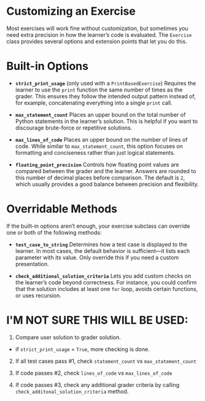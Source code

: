 # Customizing an Exercise

Most exercises will work fine without customization, but sometimes you need extra precision in how the learner’s code is evaluated. The `Exercise` class provides several options and extension points that let you do this.

# Built-in Options

* **`strict_print_usage`** (only used with a `PrintBasedExercise`)
  Requires the learner to use the `print` function the same number of times as the grader. This ensures they follow the intended output pattern instead of, for example, concatenating everything into a single `print` call.

* **`max_statement_count`**
  Places an upper bound on the total number of Python statements in the learner’s solution. This is helpful if you want to discourage brute-force or repetitive solutions.

* **`max_lines_of_code`**
  Places an upper bound on the number of lines of code. While similar to `max_statement_count`, this option focuses on formatting and conciseness rather than just logical statements.

* **`floating_point_precision`**
  Controls how floating point values are compared between the grader and the learner. Answers are rounded to this number of decimal places before comparison. The default is `2`, which usually provides a good balance between precision and flexibility.

# Overridable Methods

If the built-in options aren’t enough, your exercise subclass can override one or both of the following methods:

* **`test_case_to_string`**
  Determines how a test case is displayed to the learner. In most cases, the default behavior is sufficient—it lists each parameter with its value. Only override this if you need a custom presentation.

* **`check_additional_solution_criteria`**
  Lets you add custom checks on the learner’s code beyond correctness. For instance, you could confirm that the solution includes at least one `for` loop, avoids certain functions, or uses recursion.




# I'M NOT SURE THIS WILL BE USED:

1) Compare user solution to grader solution.

  * if `strict_print_usage` = `True`, more checking is done.

2) If all test cases pass #1, check `statement_count` vs `max_statement_count`

3) If code passes #2, check `lines_of_code` vs `max_lines_of_code`

4) If code passes #3, check any additional grader criteria by calling `check_additonal_solution_criteria` method.
